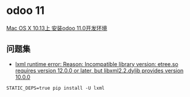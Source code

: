 # odoo 11

[Mac OS X 10.13上 安装odoo 11.0开发环境](https://www.cnblogs.com/kuaiyuit/p/odoo_install_on_mac_osx.html)

## 问题集


* [lxml runtime error: Reason: Incompatible library version: etree.so requires version 12.0.0 or later, but libxml2.2.dylib provides version 10.0.0](https://stackoverflow.com/questions/18486145/libxml2-2-dylib-reference-in-python-program)

```
STATIC_DEPS=true pip install -U lxml
```
